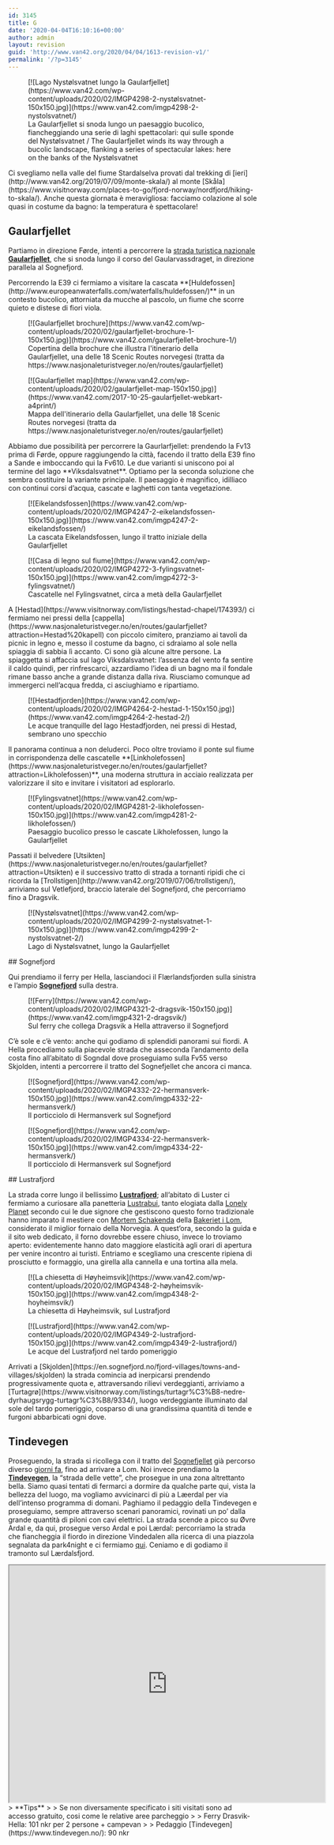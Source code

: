 ```yaml
---
id: 3145
title: G
date: '2020-04-04T16:10:16+00:00'
author: admin
layout: revision
guid: 'http://www.van42.org/2020/04/04/1613-revision-v1/'
permalink: '/?p=3145'
---
```


<div class="wp-container-3419 wp-block-columns has-2-columns"><div class="wp-container-3417 wp-block-column"><div class="wp-block-dgwt-justified-gallery"><div class="gallery galleryid-3145 gallery-columns-3 gallery-size-thumbnail" id="gallery-5555"><figure class="gallery-item"><div class="gallery-icon landscape"> [![Lago Nystølsvatnet lungo la Gaularfjellet](https://www.van42.com/wp-content/uploads/2020/02/IMGP4298-2-nystølsvatnet-150x150.jpg)](https://www.van42.com/imgp4298-2-nystolsvatnet/) </div> <figcaption class="wp-caption-text gallery-caption" id="gallery-5555-2662"> La Gaularfjellet si snoda lungo un paesaggio bucolico, fiancheggiando una serie di laghi spettacolari: qui sulle sponde del Nystølsvatnet / The Gaularfjellet winds its way through a bucolic landscape, flanking a series of spectacular lakes: here on the banks of the Nystølsvatnet </figcaption></figure> </div></div>Ci svegliamo nella valle del fiume Stardalselva provati dal trekking di [ieri](http://www.van42.org/2019/07/09/monte-skala/) al monte [Skåla](https://www.visitnorway.com/places-to-go/fjord-norway/nordfjord/hiking-to-skala/). Anche questa giornata è meravigliosa: facciamo colazione al sole quasi in costume da bagno: la temperatura è spettacolare!

## Gaularfjellet

Partiamo in direzione Førde, intenti a percorrere la [strada turistica nazionale](https://www.nasjonaleturistveger.no/en/routes) **[Gaularfjellet](https://www.nasjonaleturistveger.no/en/routes/gaularfjellet)**, che si snoda lungo il corso del Gaularvassdraget, in direzione parallela al Sognefjord.

<div class="wp-block-dgwt-justified-gallery"></div>Percorrendo la E39 ci fermiamo a visitare la cascata **[Huldefossen](http://www.europeanwaterfalls.com/waterfalls/huldefossen/)** in un contesto bucolico, attorniata da mucche al pascolo, un fiume che scorre quieto e distese di fiori viola.

<div class="wp-block-dgwt-justified-gallery"><div class="gallery galleryid-3145 gallery-columns-3 gallery-size-thumbnail" id="gallery-5557"><figure class="gallery-item"><div class="gallery-icon portrait"> [![Gaularfjellet brochure](https://www.van42.com/wp-content/uploads/2020/02/gaularfjellet-brochure-1-150x150.jpg)](https://www.van42.com/gaularfjellet-brochure-1/) </div> <figcaption class="wp-caption-text gallery-caption" id="gallery-5557-3104"> Copertina della brochure che illustra l'itinerario della Gaularfjellet, una delle 18 Scenic Routes norvegesi (tratta da https://www.nasjonaleturistveger.no/en/routes/gaularfjellet) </figcaption></figure><figure class="gallery-item"><div class="gallery-icon landscape"> [![Gaularfjellet map](https://www.van42.com/wp-content/uploads/2020/02/gaularfjellet-map-150x150.jpg)](https://www.van42.com/2017-10-25-gaularfjellet-webkart-a4print/) </div> <figcaption class="wp-caption-text gallery-caption" id="gallery-5557-3105"> Mappa dell'itinerario della Gaularfjellet, una delle 18 Scenic Routes norvegesi (tratta da https://www.nasjonaleturistveger.no/en/routes/gaularfjellet) </figcaption></figure> </div></div>Abbiamo due possibilità per percorrere la Gaurlarfjellet: prendendo la Fv13 prima di Førde, oppure raggiungendo la città, facendo il tratto della E39 fino a Sande e imboccando qui la Fv610. Le due varianti si uniscono poi al termine del lago **Viksdalsvatnet**. Optiamo per la seconda soluzione che sembra costituire la variante principale. Il paesaggio è magnifico, idilliaco con continui corsi d’acqua, cascate e laghetti con tanta vegetazione.

<div class="wp-block-dgwt-justified-gallery"><div class="gallery galleryid-3145 gallery-columns-3 gallery-size-thumbnail" id="gallery-5558"><figure class="gallery-item"><div class="gallery-icon landscape"> [![Eikelandsfossen](https://www.van42.com/wp-content/uploads/2020/02/IMGP4247-2-eikelandsfossen-150x150.jpg)](https://www.van42.com/imgp4247-2-eikelandsfossen/) </div> <figcaption class="wp-caption-text gallery-caption" id="gallery-5558-3083"> La cascata Eikelandsfossen, lungo il tratto iniziale della Gaularfjellet </figcaption></figure><figure class="gallery-item"><div class="gallery-icon portrait"> [![Casa di legno sul fiume](https://www.van42.com/wp-content/uploads/2020/02/IMGP4272-3-fylingsvatnet-150x150.jpg)](https://www.van42.com/imgp4272-3-fylingsvatnet/) </div> <figcaption class="wp-caption-text gallery-caption" id="gallery-5558-3085"> Cascatelle nel Fylingsvatnet, circa a metà della Gaularfjellet </figcaption></figure> </div></div>A [Hestad](https://www.visitnorway.com/listings/hestad-chapel/174393/) ci fermiamo nei pressi della [cappella](https://www.nasjonaleturistveger.no/en/routes/gaularfjellet?attraction=Hestad%20kapell) con piccolo cimitero, pranziamo ai tavoli da picnic in legno e, messo il costume da bagno, ci sdraiamo al sole nella spiaggia di sabbia lì accanto. Ci sono già alcune altre persone. La spiaggetta si affaccia sul lago Viksdalsvatnet: l’assenza del vento fa sentire il caldo quindi, per rinfrescarci, azzardiamo l’idea di un bagno ma il fondale rimane basso anche a grande distanza dalla riva. Riusciamo comunque ad immergerci nell’acqua fredda, ci asciughiamo e ripartiamo.

<div class="wp-block-dgwt-justified-gallery"><div class="gallery galleryid-3145 gallery-columns-3 gallery-size-thumbnail" id="gallery-5559"><figure class="gallery-item"><div class="gallery-icon landscape"> [![Hestadfjorden](https://www.van42.com/wp-content/uploads/2020/02/IMGP4264-2-hestad-1-150x150.jpg)](https://www.van42.com/imgp4264-2-hestad-2/) </div> <figcaption class="wp-caption-text gallery-caption" id="gallery-5559-3084"> Le acque tranquille del lago Hestadfjorden, nei pressi di Hestad, sembrano uno specchio </figcaption></figure> </div></div>Il panorama continua a non deluderci. Poco oltre troviamo il ponte sul fiume in corrispondenza delle cascatelle **[Linkholefossen](https://www.nasjonaleturistveger.no/en/routes/gaularfjellet?attraction=Likholefossen)**, una moderna struttura in acciaio realizzata per valorizzare il sito e invitare i visitatori ad esplorarlo.

<div class="wp-block-dgwt-justified-gallery"><div class="gallery galleryid-3145 gallery-columns-3 gallery-size-thumbnail" id="gallery-5560"><figure class="gallery-item"><div class="gallery-icon landscape"> [![Fylingsvatnet](https://www.van42.com/wp-content/uploads/2020/02/IMGP4281-2-likholefossen-150x150.jpg)](https://www.van42.com/imgp4281-2-likholefossen/) </div> <figcaption class="wp-caption-text gallery-caption" id="gallery-5560-3086"> Paesaggio bucolico presso le cascate Likholefossen, lungo la Gaularfjellet </figcaption></figure> </div></div>Passati il belvedere [Utsikten](https://www.nasjonaleturistveger.no/en/routes/gaularfjellet?attraction=Utsikten) e il successivo tratto di strada a tornanti ripidi che ci ricorda la [Trollstigen](http://www.van42.org/2019/07/06/trollstigen/), arriviamo sul Vetlefjord, braccio laterale del Sognefjord, che percorriamo fino a Dragsvik.

<div class="wp-block-dgwt-justified-gallery"><div class="gallery galleryid-3145 gallery-columns-3 gallery-size-thumbnail" id="gallery-5561"><figure class="gallery-item"><div class="gallery-icon landscape"> [![Nystølsvatnet](https://www.van42.com/wp-content/uploads/2020/02/IMGP4299-2-nystølsvatnet-1-150x150.jpg)](https://www.van42.com/imgp4299-2-nystolsvatnet-2/) </div> <figcaption class="wp-caption-text gallery-caption" id="gallery-5561-3089"> Lago di Nystølsvatnet, lungo la Gaularfjellet </figcaption></figure> </div></div>## Sognefjord

Qui prendiamo il ferry per Hella, lasciandoci il Flærlandsfjorden sulla sinistra e l’ampio **[Sognefjord](https://en.sognefjord.no/)** sulla destra.

<div class="wp-block-dgwt-justified-gallery"><div class="gallery galleryid-3145 gallery-columns-3 gallery-size-thumbnail" id="gallery-5562"><figure class="gallery-item"><div class="gallery-icon landscape"> [![Ferry](https://www.van42.com/wp-content/uploads/2020/02/IMGP4321-2-dragsvik-150x150.jpg)](https://www.van42.com/imgp4321-2-dragsvik/) </div> <figcaption class="wp-caption-text gallery-caption" id="gallery-5562-3091"> Sul ferry che collega Dragsvik a Hella attraverso il Sognefjord </figcaption></figure> </div></div>C’è sole e c’è vento: anche qui godiamo di splendidi panorami sui fiordi. A Hella procediamo sulla piacevole strada che asseconda l’andamento della costa fino all’abitato di Sogndal dove proseguiamo sulla Fv55 verso Skjolden, intenti a percorrere il tratto del Sognefjellet che ancora ci manca.

<div class="wp-block-dgwt-justified-gallery"><div class="gallery galleryid-3145 gallery-columns-3 gallery-size-thumbnail" id="gallery-5563"><figure class="gallery-item"><div class="gallery-icon landscape"> [![Sognefjord](https://www.van42.com/wp-content/uploads/2020/02/IMGP4332-22-hermansverk-150x150.jpg)](https://www.van42.com/imgp4332-22-hermansverk/) </div> <figcaption class="wp-caption-text gallery-caption" id="gallery-5563-3093"> Il porticciolo di Hermansverk sul Sognefjord </figcaption></figure><figure class="gallery-item"><div class="gallery-icon portrait"> [![Sognefjord](https://www.van42.com/wp-content/uploads/2020/02/IMGP4334-22-hermansverk-150x150.jpg)](https://www.van42.com/imgp4334-22-hermansverk/) </div> <figcaption class="wp-caption-text gallery-caption" id="gallery-5563-3094"> Il porticciolo di Hermansverk sul Sognefjord </figcaption></figure> </div></div>## Lustrafjord

La strada corre lungo il bellissimo **[Lustrafjord](https://www.visitnorway.com/listings/the-lusterfjord-inland-towards-the-jotunheimen-mountains/5162/)**; all’abitato di Luster ci fermiamo a curiosare alla panetteria [Lustrabui](http://lustrabui.no/index.html), tanto elogiata dalla [Lonely Planet](https://shop.lonelyplanetitalia.it/prodotto/guida-di-viaggio-norvegia) secondo cui le due signore che gestiscono questo forno tradizionale hanno imparato il mestiere con [Mortem Schakenda](https://en.wikipedia.org/wiki/Morten_Schakenda) della [Bakeriet i Lom](https://www.bakerietilom.no/), considerato il miglior fornaio della Norvegia. A quest’ora, secondo la guida e il sito web dedicato, il forno dovrebbe essere chiuso, invece lo troviamo aperto: evidentemente hanno dato maggiore elasticità agli orari di apertura per venire incontro ai turisti. Entriamo e scegliamo una crescente ripiena di prosciutto e formaggio, una girella alla cannella e una tortina alla mela.

<div class="wp-block-dgwt-justified-gallery"><div class="gallery galleryid-3145 gallery-columns-3 gallery-size-thumbnail" id="gallery-5564"><figure class="gallery-item"><div class="gallery-icon portrait"> [![La chiesetta di Høyheimsvik](https://www.van42.com/wp-content/uploads/2020/02/IMGP4348-2-høyheimsvik-150x150.jpg)](https://www.van42.com/imgp4348-2-hoyheimsvik/) </div> <figcaption class="wp-caption-text gallery-caption" id="gallery-5564-3095"> La chiesetta di Høyheimsvik, sul Lustrafjord </figcaption></figure><figure class="gallery-item"><div class="gallery-icon landscape"> [![Lustrafjord](https://www.van42.com/wp-content/uploads/2020/02/IMGP4349-2-lustrafjord-150x150.jpg)](https://www.van42.com/imgp4349-2-lustrafjord/) </div> <figcaption class="wp-caption-text gallery-caption" id="gallery-5564-3096"> Le acque del Lustrafjord nel tardo pomeriggio </figcaption></figure> </div></div>Arrivati a [Skjolden](https://en.sognefjord.no/fjord-villages/towns-and-villages/skjolden) la strada comincia ad inerpicarsi prendendo progressivamente quota e, attraversando rilievi verdeggianti, arriviamo a [Turtagrø](https://www.visitnorway.com/listings/turtagr%C3%B8-nedre-dyrhaugsrygg-turtagr%C3%B8/9334/), luogo verdeggiante illuminato dal sole del tardo pomeriggio, cosparso di una grandissima quantità di tende e furgoni abbarbicati ogni dove.

## Tindevegen

Proseguendo, la strada si ricollega con il tratto del [Sognefjellet](https://www.nasjonaleturistveger.no/en/routes/sognefjellet) già percorso diverso [giorni fa](http://www.van42.org/2019/07/03/sognefjellet/), fino ad arrivare a Lom. Noi invece prendiamo la **[Tindevegen](https://www.en.tindevegen.no/)**, la “strada delle vette”, che prosegue in una zona altrettanto bella. Siamo quasi tentati di fermarci a dormire da qualche parte qui, vista la bellezza del luogo, ma vogliamo avvicinarci di più a Læerdal per via dell’intenso programma di domani. Paghiamo il pedaggio della Tindevegen e proseguiamo, sempre attraverso scenari panoramici, rovinati un po’ dalla grande quantità di piloni con cavi elettrici. La strada scende a picco su Øvre Ardal e, da qui, prosegue verso Ardal e poi Lærdal: percorriamo la strada che fiancheggia il fiordo in direzione Vindedalen alla ricerca di una piazzola segnalata da park4night e ci fermiamo [qui](https://park4night.com/lieu/127464//vindedalen-unnamed-road/norway/l%C3%A6rdal-kommune#.XTf_XegzaUk). Ceniamo e di godiamo il tramonto sul Lærdalsfjord.

</div><div class="wp-container-3418 wp-block-column"><iframe height="480" loading="lazy" src="https://www.google.com/maps/d/u/0/embed?mid=1knyhH0_9PpBdXYp5X1RWp8-pwYuXtJZu" width="640"></iframe>> **Tips**
> 
> Se non diversamente specificato i siti visitati sono ad accesso gratuito, cosi come le relative aree parcheggio
> 
> Ferry Drasvik-Hella: 101 nkr per 2 persone + campevan
> 
> Pedaggio [Tindevegen](https://www.tindevegen.no/): 90 nkr

</div></div>